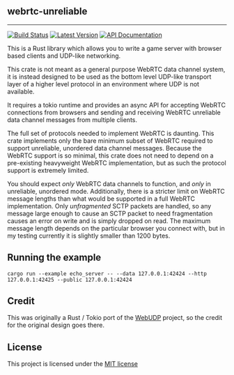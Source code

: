 ## webrtc-unreliable

---

[![Build Status](https://img.shields.io/circleci/project/github/kyren/webrtc-unreliable.svg)](https://circleci.com/gh/kyren/webrtc-unreliable)
[![Latest Version](https://img.shields.io/crates/v/webrtc-unreliable.svg)](https://crates.io/crates/webrtc-unreliable)
[![API Documentation](https://docs.rs/webrtc-unreliable/badge.svg)](https://docs.rs/webrtc-unreliable)

This is a Rust library which allows you to write a game server with browser
based clients and UDP-like networking.

This crate is not meant as a general purpose WebRTC data channel system, it is
instead designed to be used as the bottom level UDP-like transport layer of a
higher level protocol in an environment where UDP is not available.

It requires a tokio runtime and provides an async API for accepting WebRTC
connections from browsers and sending and receiving WebRTC unreliable data
channel messages from multiple clients.

The full set of protocols needed to implement WebRTC is daunting.  This crate
implements only the bare minimum subset of WebRTC required to support
unreliable, unordered data channel messages.  Because the WebRTC support is so
minimal, this crate does not need to depend on a pre-existing heavyweight WebRTC
implementation, but as such the protocol support is extremely limited.

You should expect *only* WebRTC data channels to function, and *only* in
unreliable, unordered mode.  Additionally, there is a stricter limit on WebRTC
message lengths than what would be supported in a full WebRTC implementation.
Only *unfragmented* SCTP packets are handled, so any message large enough to
cause an SCTP packet to need fragmentation causes an error on write and is
simply dropped on read.  The maximum message length depends on the particular
browser you connect with, but in my testing currently it is slightly smaller
than 1200 bytes.

## Running the example

```
cargo run --example echo_server -- --data 127.0.0.1:42424 --http 127.0.0.1:42425 --public 127.0.0.1:42424
```

## Credit

This was originally a Rust / Tokio port of the
[WebUDP](https://github.com/seemk/WebUdp) project, so the credit for the
original design goes there.

## License

This project is licensed under the [MIT license](LICENSE)
